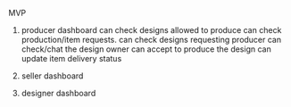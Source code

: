 MVP
1. producer dashboard
  can check designs allowed to produce
  can check production/item requests.
  can check designs requesting producer
    can check/chat the design owner
    can accept to produce the design
  can update item delivery status
2. seller dashboard

3. designer dashboard
